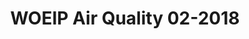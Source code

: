 --- 
title: WOEIP Air Quality 02-2018 
owner: <a href="https://www.woeip.org/">WOEIP</a>
layout: data
month: 10
year: 2018
categories: WOEIP
resourceType: shift_by_month
fileName: 2018-10-28 18:20:44.768209.markdown
---